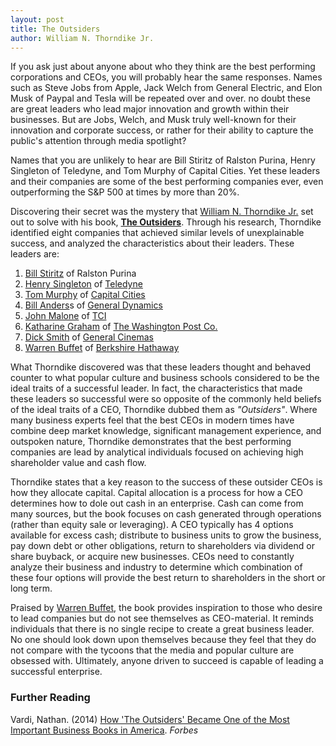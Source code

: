 ```yaml
---
layout: post
title: The Outsiders
author: William N. Thorndike Jr.
---
```


If you ask just about anyone about who they think are the best performing corporations and CEOs, you will probably hear the same responses. Names such as Steve Jobs from Apple, Jack Welch from General Electric, and Elon Musk of Paypal and Tesla will be repeated over and over. no doubt these are great leaders who lead major innovation and growth within their businesses. But are Jobs, Welch, and Musk truly well-known for their innovation and corporate success, or rather for their ability to capture the public's attention through media spotlight?

Names that you are unlikely to hear are Bill Stiritz of Ralston Purina, Henry Singleton of Teledyne, and Tom Murphy of Capital Cities. Yet these leaders and their companies are some of the best performing companies ever, even outperforming the S&P 500 at times by more than 20%.

Discovering their secret was the mystery that [William N. Thorndike Jr.](https://www.bloomberg.com/research/stocks/private/person.asp?personId=126367&privcapId=2567522) set out to solve with his book, **[The Outsiders](https://www.amazon.ca/Outsiders-Unconventional-Radically-Rational-Blueprint/dp/1422162672)**. Through his research, Thorndike identified eight companies that achieved similar levels of unexplainable success, and analyzed the characteristics about their leaders. These leaders are:

1. [Bill Stiritz](https://www.bloomberg.com/research/stocks/private/person.asp?personId=201655&privcapId=140950927) of Ralston Purina
1. [Henry Singleton](https://en.wikipedia.org/wiki/Henry_Earl_Singleton) of [Teledyne](https://en.wikipedia.org/wiki/Teledyne_Technologies)
1. [Tom Murphy](https://en.wikipedia.org/wiki/Thomas_Murphy_(broadcasting)) of [Capital Cities](https://en.wikipedia.org/wiki/Capital_Cities/ABC_Inc.)
1. [Bill Anders](https://en.wikipedia.org/wiki/William_Anders)s of [General Dynamics](https://en.wikipedia.org/wiki/General_Dynamics)
1. [John Malone](https://en.wikipedia.org/wiki/John_C._Malone) of [TCI](https://en.wikipedia.org/wiki/Tele-Communications_Inc.)
1. [Katharine Graham](https://en.wikipedia.org/wiki/Katharine_Graham) of [The Washington Post Co.](https://en.wikipedia.org/wiki/The_Washington_Post)
1. [Dick Smith](https://en.wikipedia.org/wiki/Richard_A._Smith_(businessman)) of [General Cinemas](https://en.wikipedia.org/wiki/AMC_Theatres)
1. [Warren Buffet](https://en.wikipedia.org/wiki/Warren_Buffett) of [Berkshire Hathaway](https://en.wikipedia.org/wiki/Berkshire_Hathaway)

What Thorndike discovered was that these leaders thought and behaved counter to what popular culture and business schools considered to be the ideal traits of a successful leader. In fact, the characteristics that made these leaders so successful were so opposite of the commonly held beliefs of the ideal traits of a CEO, Thorndike dubbed them as *"Outsiders"*. Where many business experts feel that the best CEOs in modern times have combine deep market knowledge, significant management experience, and outspoken nature, Thorndike demonstrates that the best performing companies are lead by analytical individuals focused on achieving high shareholder value and cash flow.

Thorndike states that a key reason to the success of these outsider CEOs is how they allocate capital. Capital allocation is a process for how a CEO determines how to dole out cash in an enterprise. Cash can come from many sources, but the book focuses on cash generated through operations (rather than equity sale or leveraging). A CEO typically has 4 options available for excess cash; distribute to business units to grow the business, pay down debt or other obligations, return to shareholders via dividend or share buyback, or acquire new businesses. CEOs need to constantly analyze their business and industry to determine which combination of these four options will provide the best return to shareholders in the short or long term.

Praised by [Warren Buffet](https://en.wikipedia.org/wiki/Warren_Buffet), the book provides inspiration to those who desire to lead companies but do not see themselves as CEO-material. It reminds individuals that there is no single recipe to create a great business leader. No one should look down upon themselves because they feel that they do not compare with the tycoons that the media and popular culture are obsessed with. Ultimately, anyone driven to succeed is capable of leading a successful enterprise.

### Further Reading

Vardi, Nathan. (2014) [How 'The Outsiders' Became One of the Most Important Business Books in America](https://www.forbes.com/sites/nathanvardi/2014/05/08/how-the-outsiders-became-one-of-the-most-important-business-books-in-america/#4ad508794aa0). *Forbes*
